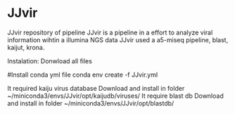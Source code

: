 # JJvir
JJvir repository of pipeline
JJvir is a pipeline in a effort to analyze viral information wihtin a illumina NGS data
JJvir used a a5-miseq pipeline, blast, kaijut, krona.

Instalation:
Donwload all files

#Install conda yml file
conda env create -f JJvir.yml

It required kaiju virus database
Download and install in  folder
~/miniconda3/envs/JJvir/opt/kaijudb/viruses/
It require blast db
Download and install in folder
~/miniconda3/envs/JJvir/opt/blastdb/
